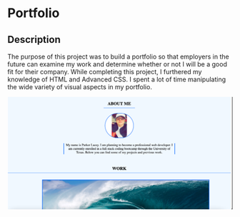 # Portfolio


## Description

The purpose of this project was to build a portfolio so that employers in the future can examine my work and determine whether or not I will be a good fit for their company. While completing this project, I furthered my knowledge of HTML and Advanced CSS. I spent a lot of time manipulating the wide variety of visual aspects in my portfolio. 


![screenshot](/Assets/ScreenShotPortfolio.png)

 

